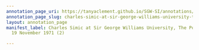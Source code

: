 ```yaml
---
annotation_page_uri: https://tanyaclement.github.io/SGW-SI/annotations/charles-simic-at-sir-george-williams-university-the-poetry-series-19-november-1971-2--canvas-1-charles-simic-.json
annotation_page_slug: charles-simic-at-sir-george-williams-university-the-poetry-series-19-november-1971-2--canvas-1-charles-simic-
layout: annotation_page
manifest_label: Charles Simic at Sir George Williams University, The Poetry Series,
  19 November 1971 (2)

---
```

